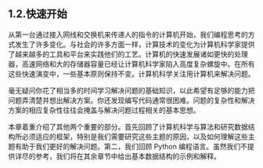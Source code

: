 ## 1.2.快速开始
从第一台通过接入网线和交换机来传递人的指令的计算机开始，我们编程思考的方式发生了许多变化。与社会的许多方面一样，计算技术的变化为计算机科学家提供了越来越多的工具和平台来实践他们的工艺。计算机的快速发展诸如更快的处理器，高速网络和大的存储器容量已经让计算机科学家陷入高度复杂螺旋中。在所有这些快速演变中，一些基本原则保持不变。计算机科学关注用计算机来解决问题。


毫无疑问你花了相当多的时间学习解决问题的基础知识，以此希望有足够的能力把问题弄清楚并想出解决方案。你还发现编写代码通常很困难。问题的复杂性和解决方案的相应复杂性往往会掩盖与解决问题过程相关的基本思想。

本章着重介绍了其他两个重要的部分。首先回顾了计算机科学与算法和研究数据结构所必须适应的框架，特别是我们需要研究这些主题的原因，以及如何理解这些主题有助于我们更好的解决问题。第二，我们回顾 Python 编程语言。虽然我们不提供详尽的参考，我们将在其余章节中给出基本数据结构的示例和解释。


